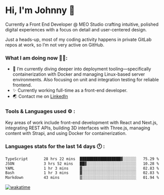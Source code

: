 # Hi, I'm Johnny 👋

Currently a Front End Developer @ MEO Studio crafting intuitive, polished digital experiences with a focus on detail and user-centered design.

Just a heads-up, most of my coding activity happens in private GitLab repos at work, so I’m not very active on GitHub.

### What I am doing now 🧑‍💻:

- 🔭 I’m currently diving deeper into deployment tooling—specifically containerization with Docker and managing Linux-based server environments. Also focusing on unit and integration testing for reliable frontend.
- ✨ Currently working full-time as a front-end developer.
- 🌏 Contact me on [LinkedIn](https://www.linkedin.com/in/johchai/)

### Tools & Languages used ⚙️ :

Key areas of work include front-end development with React and Next.js, integrating REST APIs, building 3D interfaces with Three.js, managing content with Strapi, and using Docker for containerization.

### Languages stats for the last 14 days 🕛 :

<!--START_SECTION:waka-->

```txt
TypeScript       28 hrs 22 mins  ██████████████████▓░░░░░░   75.29 %
JSON             3 hrs 52 mins   ██▓░░░░░░░░░░░░░░░░░░░░░░   10.28 %
YAML             1 hr 3 mins     ▓░░░░░░░░░░░░░░░░░░░░░░░░   02.83 %
Bash             1 hr 3 mins     ▓░░░░░░░░░░░░░░░░░░░░░░░░   02.83 %
Markdown         43 mins         ▒░░░░░░░░░░░░░░░░░░░░░░░░   01.94 %
```

<!--END_SECTION:waka-->

[![wakatime](https://wakatime.com/badge/user/0cd14e89-b357-451d-b5c1-4a79286fb5a6.svg)](https://wakatime.com/@0cd14e89-b357-451d-b5c1-4a79286fb5a6)
